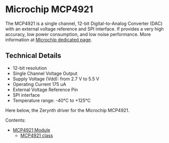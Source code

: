 # Microchip MCP4921

The MCP4921 is a single channel, 12-bit Digital-to-Analog Converter (DAC) with an external voltage reference and SPI interface. If provides a very high accuracy, low power consumption, and low noise performance.
More information at [Microchip dedicated page](http://www.microchip.com/wwwproducts/en/MCP4921).

## Technical Details


* 12-bit resolution
* Single Channel Voltage Output
* Supply Voltage (Vdd): from 2.7 V to 5.5 V
* Operating Current 175 uA
* External Voltage Reference Pin
* SPI interface
* Temperature range: -40°C to +125°C

Here below, the Zerynth driver for the Microchip MCP4921.

Contents:


* [MCP4921 Module](/latest/reference/libs/microchip/mcp4921/docs/mcp4921/)
    * [MCP4921 class](/latest/reference/libs/microchip/mcp4921/docs/mcp4921/#mcp4921-class)
